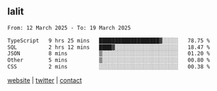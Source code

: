 ## lalit

<!--START_SECTION:waka-->

```txt
From: 12 March 2025 - To: 19 March 2025

TypeScript   9 hrs 25 mins   ███████████████████▓░░░░░   78.75 %
SQL          2 hrs 12 mins   ████▓░░░░░░░░░░░░░░░░░░░░   18.47 %
JSON         8 mins          ▒░░░░░░░░░░░░░░░░░░░░░░░░   01.20 %
Other        5 mins          ▒░░░░░░░░░░░░░░░░░░░░░░░░   00.80 %
CSS          2 mins          ░░░░░░░░░░░░░░░░░░░░░░░░░   00.38 %
```

<!--END_SECTION:waka-->

[website](https://lalit.sh) | [twitter](https://x.com/@lalitcodes) | [contact](https://lalit.sh/contact)
